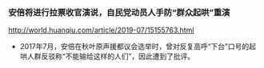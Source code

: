 ### 安倍将进行拉票收官演说，自民党动员人手防“群众起哄”重演
http://world.huanqiu.com/article/2019-07/15155763.html
- 2017年7月，安倍在秋叶原声援都议会选举时，曾对反复高呼“下台”口号的起哄人群反驳称“不能输给这样的人们”，因此遭到了批评。